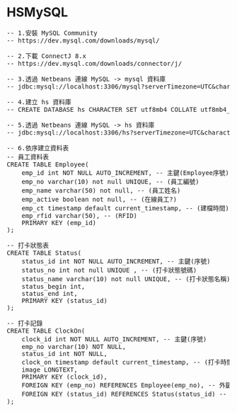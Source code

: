 # HSMySQL
<pre>
-- 1.安裝 MySQL Community
-- https://dev.mysql.com/downloads/mysql/

-- 2.下載 ConnectJ 8.x
-- https://dev.mysql.com/downloads/connector/j/

-- 3.透過 Netbeans 連線 MySQL -> mysql 資料庫
-- jdbc:mysql://localhost:3306/mysql?serverTimezone=UTC&characterEncoding=utf-8&useUnicode=true

-- 4.建立 hs 資料庫
-- CREATE DATABASE hs CHARACTER SET utf8mb4 COLLATE utf8mb4_general_ci;

-- 5.透過 Netbeans 連線 MySQL -> hs 資料庫
-- jdbc:mysql://localhost:3306/hs?serverTimezone=UTC&characterEncoding=utf-8&useUnicode=true

-- 6.依序建立資料表
-- 員工資料表
CREATE TABLE Employee(
    emp_id int NOT NULL AUTO_INCREMENT, -- 主鍵(Employee序號)
    emp_no varchar(10) not null UNIQUE, -- (員工編號)
    emp_name varchar(50) not null, -- (員工姓名)
    emp_active boolean not null, -- (在線員工?)
    emp_ct timestamp default current_timestamp, -- (建檔時間)
    emp_rfid varchar(50), -- (RFID)
    PRIMARY KEY (emp_id)
);

-- 打卡狀態表
CREATE TABLE Status(
    status_id int NOT NULL AUTO_INCREMENT, -- 主鍵(序號)
    status_no int not null UNIQUE , -- (打卡狀態號碼)
    status_name varchar(10) not null UNIQUE, -- (打卡狀態名稱)
    status_begin int,
    status_end int,
    PRIMARY KEY (status_id)
);

-- 打卡記錄
CREATE TABLE ClockOn(
    clock_id int NOT NULL AUTO_INCREMENT, -- 主鍵(序號)
    emp_no varchar(10) NOT NULL,
    status_id int NOT NULL,
    clock_on timestamp default current_timestamp, -- (打卡時間)
    image LONGTEXT,
    PRIMARY KEY (clock_id),
    FOREIGN KEY (emp_no) REFERENCES Employee(emp_no), -- 外鍵(Employee 編號)
    FOREIGN KEY (status_id) REFERENCES Status(status_id) -- 外鍵(Status序號)
);
</pre>
